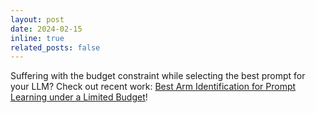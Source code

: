 ```yaml
---
layout: post
date: 2024-02-15
inline: true
related_posts: false
---
```


Suffering with the budget constraint while selecting the best prompt for your LLM? Check out recent work: [Best Arm Identification for Prompt Learning under a Limited Budget](https://arxiv.org/abs/2402.09723)!